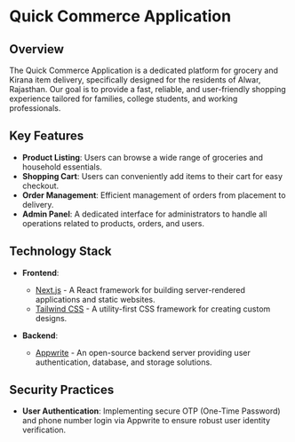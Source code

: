 # Quick Commerce Application

## Overview
The Quick Commerce Application is a dedicated platform for grocery and Kirana item delivery, specifically designed for the residents of Alwar, Rajasthan. Our goal is to provide a fast, reliable, and user-friendly shopping experience tailored for families, college students, and working professionals.

## Key Features
- **Product Listing**: Users can browse a wide range of groceries and household essentials.
- **Shopping Cart**: Users can conveniently add items to their cart for easy checkout.
- **Order Management**: Efficient management of orders from placement to delivery.
- **Admin Panel**: A dedicated interface for administrators to handle all operations related to products, orders, and users.

## Technology Stack
- **Frontend**: 
  - [Next.js](https://nextjs.org/) - A React framework for building server-rendered applications and static websites.
  - [Tailwind CSS](https://tailwindcss.com/) - A utility-first CSS framework for creating custom designs.
  
- **Backend**: 
  - [Appwrite](https://appwrite.io/) - An open-source backend server providing user authentication, database, and storage solutions.

## Security Practices
- **User Authentication**: Implementing secure OTP (One-Time Password) and phone number login via Appwrite to ensure robust user identity verification.



